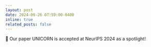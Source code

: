 ```yaml
---
layout: post
date: 2024-09-26 07:59:00-0400
inline: true
related_posts: false
---
```


📄 Our paper UNICORN is accepted at NeurIPS 2024 as a spotlight!